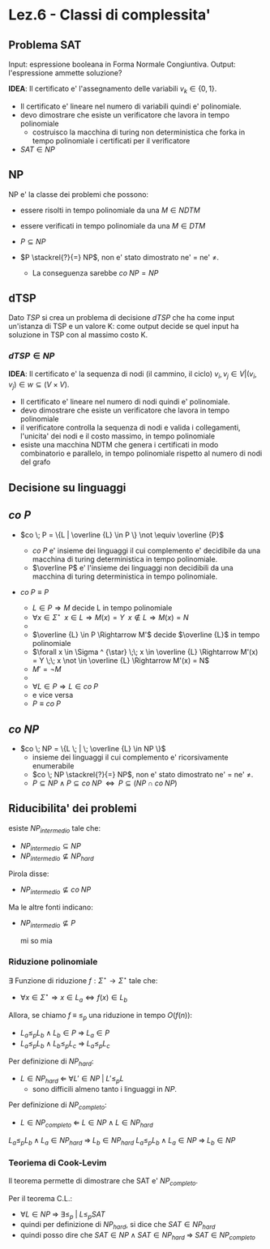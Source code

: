 # Lez.6 - Classi di complessita'

## Problema SAT

Input: espressione booleana in Forma Normale Congiuntiva.
Output: l'espressione ammette soluzione? 

**IDEA**: Il certificato e' l'assegnamento delle variabili $v_k \in \{0,1\}$.
- Il certificato e' lineare nel numero di variabili quindi e' polinomiale.
- devo dimostrare che esiste un verificatore che lavora in tempo polinomiale
  - costruisco la macchina di turing non deterministica che forka in tempo polinomiale i certificati per il verificatore
- $SAT \in NP$

## NP

NP e' la classe dei problemi che possono:
- essere risolti in tempo polinomiale da una $M \in NDTM$
- essere verificati in tempo polinomiale da una $M \in DTM$

- $P \subseteq NP$
- $P \stackrel{?}{=} NP$, non e' stato dimostrato ne' $=$ ne' $\not =$.
  - La conseguenza sarebbe $co \; NP = NP$

## dTSP

Dato $TSP$ si crea un problema di decisione $dTSP$ che ha come input un'istanza di TSP e un valore K: come output decide se quel input ha soluzione in TSP con al massimo costo K.

### $dTSP \in NP$

**IDEA**: Il certificato e' la sequenza di nodi (il cammino, il ciclo) $v_i,v_j \in V | (v_i, v_j) \in w \subseteq (V \times V)$.
- Il certificato e' lineare nel numero di nodi quindi e' polinomiale.
- devo dimostrare che esiste un verificatore che lavora in tempo polinomiale
- il verificatore controlla la sequenza di nodi e valida i collegamenti, l'unicita' dei nodi e il costo massimo, in tempo polinomiale
- esiste una macchina NDTM che genera i certificati in modo combinatorio e parallelo, in tempo polinomiale rispetto al numero di nodi del grafo

## Decisione su linguaggi

## $co \; P$

- $co \; P = \{L | \overline {L} \in P \} \not \equiv \overline {P}$
  - $co \; P$ e' insieme dei linguaggi il cui complemento e' decidibile da una macchina di turing deterministica in tempo polinomiale.
  - $\overline P$ e' l'insieme dei linguaggi non decidibili da una macchina di turing deterministica in tempo polinomiale.

- $co \; P \equiv P$
  - $L \in P \Rightarrow M$ decide L in tempo polinomiale
  - $\forall x \in \Sigma ^ {\star} \;\; x \in L \Rightarrow M(x) = Y \;\; x \not \in L \Rightarrow M(x) = N$
  -
  - $\overline {L} \in P \Rightarrow M'$ decide $\overline {L}$ in tempo polinomiale
  - $\forall x \in \Sigma ^ {\star} \;\; x \in \overline {L} \Rightarrow M'(x) = Y \;\; x \not \in \overline {L} \Rightarrow M'(x) = N$
  - $M' = \neg M$
  -
  - $\forall L \in P \Rightarrow L \in co \; P$
  - e vice versa
  - $P \equiv co \; P$

## $co \; NP$

- $co \; NP = \{L \; | \; \overline {L} \in NP \}$
  - insieme dei linguaggi il cui complemento e' ricorsivamente enumerabile
  - $co \; NP \stackrel{?}{=} NP$, non e' stato dimostrato ne' $=$ ne' $\not =$.
  - $P \subseteq NP \land P \subseteq co \; NP \;\; \Leftrightarrow \;\; P \subseteq (NP \cap co \; NP)$

## Riducibilita' dei problemi

esiste $NP_{intermedio}$ tale che:
- ${NP}_{intermedio} \subseteq NP$
- ${NP}_{intermedio} \not \subseteq {NP}_{hard}$

Pirola disse:
- ${NP}_{intermedio} \not \subseteq {co \; NP}$

Ma le altre fonti indicano:
- ${NP}_{intermedio} \not \subseteq {P}$

  mi so mia

### Riduzione polinomiale

$\exists$ Funzione di riduzione $f : \Sigma^{\star} \rightarrow \Sigma^{\star}$ tale che:
- $\forall x \in \Sigma^{\star} \Rightarrow x \in L_a \Leftrightarrow f(x) \in L_b$

Allora, se chiamo $f \; \equiv \; \leq_p$ una riduzione in tempo $O(f(n))$:
- $L_a \leq_p L_b \; \land \; L_b \in P \; \Rightarrow \; L_a \in P$
- $L_a \leq_p L_b \; \land \; L_b \leq_p L_c \; \Rightarrow \; L_a \leq_p L_c$

Per definizione di ${NP}_{hard}$:
- $L \in {NP}_{hard} \; \Leftarrow \; \forall L' \in NP \; | \; L' \leq_p L$
  - sono difficili almeno tanto i linguaggi in $NP$.

Per definizione di ${NP}_{completo}$:
- $L \in {NP}_{completo} \; \Leftarrow \; L \in NP \; \land \; L \in {NP}_{hard}$

$L_a {\leq}_{p} L_b \; \land \; L_a \in {NP}_{hard} \; \Rightarrow \; L_b \in {NP}_{hard}$
$L_a {\leq}_{p} L_b \; \land \; L_a \in NP \; \Rightarrow \; L_b \in NP$

### Teoriema di Cook-Levim

Il teorema permette di dimostrare che SAT e' ${NP}_{completo}$.

Per il teorema C.L.:
- $\forall L \in NP \; \Rightarrow \; \exists \leq_p \; | \; L \leq_p SAT$
- quindi per definizione di ${NP}_{hard}$, si dice che $SAT \in {NP}_{hard}$
- quindi posso dire che $SAT \in NP \; \land \; SAT \in {NP}_{hard} \; \Rightarrow \; SAT \in {NP}_{completo}$
